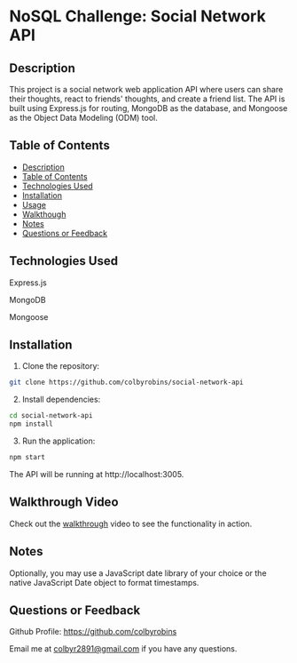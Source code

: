 # NoSQL Challenge: Social Network API

## Description
This project is a social network web application API where users can share their thoughts, react to friends' thoughts, and create a friend list. The API is built using Express.js for routing, MongoDB as the database, and Mongoose as the Object Data Modeling (ODM) tool.

## Table of Contents

* [Description](#Description)
* [Table of Contents](#table-of-contents)
* [Technologies Used](#technologies-used)
* [Installation](#installation)
* [Usage](#Usage)
* [Walkthough](#walkthrough-video)
* [Notes](#notes)
* [Questions or Feedback](#questions-or-feedback)

## Technologies Used
Express.js

MongoDB

Mongoose

## Installation
1. Clone the repository:

```bash
git clone https://github.com/colbyrobins/social-network-api
```
2. Install dependencies:

```bash
cd social-network-api
npm install
```

3. Run the application:
```bash
npm start
```

The API will be running at http://localhost:3005.


## Walkthrough Video
Check out the [walkthrough](https://drive.google.com/file/d/1cdyzAm0-qe-xpAjlhiffv6G1dk3GFLTI/view) video to see the functionality in action.

## Notes
Optionally, you may use a JavaScript date library of your choice or the native JavaScript Date object to format timestamps.

## Questions or Feedback

Github Profile: <https://github.com/colbyrobins>

Email me at colbyr2891@gmail.com if you have any questions.